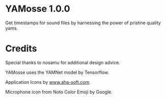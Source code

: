 # YAMosse 1.0.0

Get timestamps for sound files by harnessing the power of pristine quality yams.

# Credits

Special thanks to nosamu for additional design advice.

YAMosse uses the YAMNet model by Tensorflow.

Application Icons by www.aha-soft.com.

Microphone icon from Noto Color Emoji by Google.